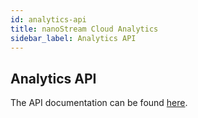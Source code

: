 ```yaml
---
id: analytics-api
title: nanoStream Cloud Analytics
sidebar_label: Analytics API
---
```


## Analytics API

The API documentation can be found [here](https://metrics.nanocosmos.de/api/doc/).
